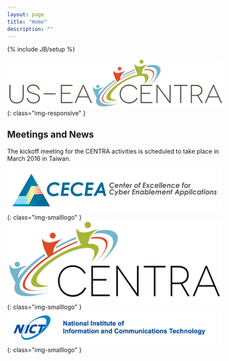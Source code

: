 ```yaml
---
layout: page
title: "Home"
description: ""
---
```

{% include JB/setup %}

![](us-ea-centra-logo.png){: class="img-responsive" }

## Meetings and News

The kickoff meeting for the CENTRA activities is scheduled to take place in March 2016 in Taiwan.

![](500px-cecea-logo.png){: class="img-smalllogo" } ![](500px-centra-logo.png){: class="img-smalllogo" } ![](500px-nict-logo.png){: class="img-smalllogo" }